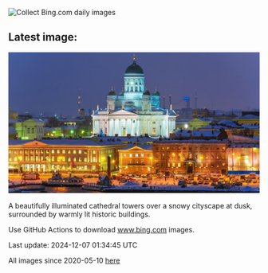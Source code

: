 ![Collect Bing.com daily images](https://github.com/counter2015/bing-daily-images/workflows/Collect%20Bing.com%20daily%20images/badge.svg)
## Latest image:
![](images/HelsinkiDusk.jpg)

A beautifully illuminated cathedral towers over a snowy cityscape at dusk, surrounded by warmly lit historic buildings.

Use GitHub Actions to download www.bing.com images.

Last update: 2024-12-07 01:34:45 UTC

All images since 2020-05-10 [here](https://github.com/counter2015/bing-daily-images/tree/master/images)
